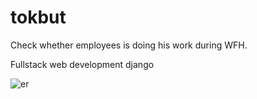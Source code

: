# tokbut
Check whether employees is doing his work during WFH.

Fullstack web development django

![er](https://ibb.co/tsW8QX1)
